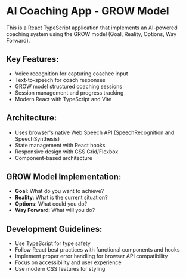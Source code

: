 <!-- Use this file to provide workspace-specific custom instructions to Copilot. For more details, visit https://code.visualstudio.com/docs/copilot/copilot-customization#_use-a-githubcopilotinstructionsmd-file -->

# AI Coaching App - GROW Model

This is a React TypeScript application that implements an AI-powered coaching system using the GROW model (Goal, Reality, Options, Way Forward).

## Key Features:
- Voice recognition for capturing coachee input
- Text-to-speech for coach responses  
- GROW model structured coaching sessions
- Session management and progress tracking
- Modern React with TypeScript and Vite

## Architecture:
- Uses browser's native Web Speech API (SpeechRecognition and SpeechSynthesis)
- State management with React hooks
- Responsive design with CSS Grid/Flexbox
- Component-based architecture

## GROW Model Implementation:
- **Goal**: What do you want to achieve?
- **Reality**: What is the current situation?
- **Options**: What could you do?
- **Way Forward**: What will you do?

## Development Guidelines:
- Use TypeScript for type safety
- Follow React best practices with functional components and hooks
- Implement proper error handling for browser API compatibility
- Focus on accessibility and user experience
- Use modern CSS features for styling

